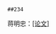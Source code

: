 
	##234

蒋明忠：[[论文]](https://github.com/user-attachments/files/20104837/Efficient.Test-Time.Adaptation.of.Vision-Language.Models.pdf)
